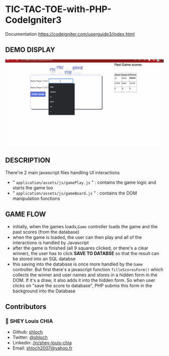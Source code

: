 # TIC-TAC-TOE-with-PHP-CodeIgniter3

Documentation https://codeigniter.com/userguide3/index.html

## DEMO DISPLAY
![alt text](https://github.com/shloch/TIC-TAC-TOE-with-PHP-CodeIgniter/blob/main/tictactoe.gif)

## DESCRIPTION

There're 2 main javascript files handling UI interactions
- " `application/assets/js/gamePlay.js` " : contains the game logic and starts the game too
- " `application/assets/js/gameBoard.js` " : contains the DOM manipulation functions

## GAME FLOW
- initially, when the games loads,`Game` controller loads the game and the past scores (from the database)
- when the game is loaded, the user can then play and all of the interactions is handled by Javascript
- after the game is finished (all 9 squares clicked, or there's a clear winner), the user has to click **SAVE TO DATABSE** so that the result can be stored into an SQL databse
- this saving into the database is once more handled by the `Game` controller. But first there's a javascript function `filleScoresForm()` which collects the winner and user names and stores in a hidden form in the DOM. If it's a draw, it also adds it into the hidden form. So when user clicks on "save the score to database", PHP submis this form in the background into the Database
   

## Contributors

### 👤 **SHEY Louis CHIA**

- Github: [shloch](https://github.com/shloch)
- Twitter: [@shloch](https://twitter.com/shloch)
- Linkedin: [/in/shey-louis-chia](https://www.linkedin.com/in/shey-louis-chia)
- Email: shloch2007@yahoo.fr